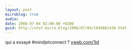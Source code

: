 ```yaml
---
layout: post
microblog: true
audio: 
date: 2008-07-04 02:00:00 +0200
guid: http://xtof.micro.blog/2008/07/04/t849861438.html
---
```

qui a essayé #mindjetconnect ? [yweb.com/1id](http://yweb.com/1id)
